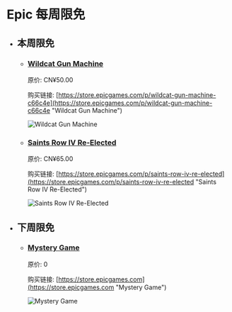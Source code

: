 # Epic 每周限免

- ## 本周限免


  - ### [Wildcat Gun Machine](https://store.epicgames.com/p/wildcat-gun-machine-c66c4e "Wildcat Gun Machine")

    原价: CN¥50.00

    购买链接: [https://store.epicgames.com/p/wildcat-gun-machine-c66c4e](https://store.epicgames.com/p/wildcat-gun-machine-c66c4e "Wildcat Gun Machine")

    ![Wildcat Gun Machine](https://cdn1.epicgames.com/spt-assets/d92266115f8d4d5680562d993435daa5/wildcat-gun-machine-offer-rle9l.jpg)


  - ### [Saints Row IV Re-Elected](https://store.epicgames.com/p/saints-row-iv-re-elected "Saints Row IV Re-Elected")

    原价: CN¥65.00

    购买链接: [https://store.epicgames.com/p/saints-row-iv-re-elected](https://store.epicgames.com/p/saints-row-iv-re-elected "Saints Row IV Re-Elected")

    ![Saints Row IV Re-Elected](https://cdn1.epicgames.com/offer/151e56468b5049628653dedab7c88007/EGS_SaintsRowIVReElected_DeepSilverVolition_S1_2560x1440-77ce5721cb572e6ce6f37537edcb4fb1)


- ## 下周限免


  - ### [Mystery Game](https://store.epicgames.com "Mystery Game")

    原价: 0

    购买链接: [https://store.epicgames.com](https://store.epicgames.com "Mystery Game")

    ![Mystery Game](https://cdn1.epicgames.com/offer/d5241c76f178492ea1540fce45616757/15days-day1-wrapped-desktop-carousel-image_1920x1080-ea976f70de2c93a3061eeace625af439)


